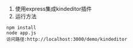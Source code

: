 1. 使用express集成kindeditor插件
2. 运行方法

  ```
  npm install
  node app.js
  访问路径:http://localhost:3000/demo/kindeditor
  ```
